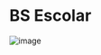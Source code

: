 # BS Escolar

![image](https://user-images.githubusercontent.com/87622645/168929402-e92b4e2d-fb5a-4376-aebc-931218093692.png)


